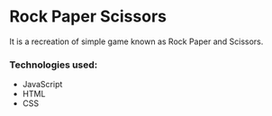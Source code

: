 # Rock Paper Scissors 
It is a recreation of simple game known as Rock Paper and Scissors.

### Technologies used:
* JavaScript
* HTML
* CSS
